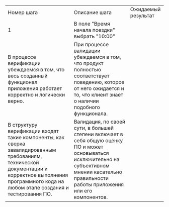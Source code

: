 <table>
<tr>
<td>Номер шага</td>
<td>Описание шага</td>
<td>Ожидаемый результат</td>
</tr>
<tr>
<td>1</td>
<td>В поле "Время начала поездки" выбрать "10:00"</td>
</tr>
<tr>
<td>В процессе верификации убеждаемся в том, что весь созданный функционал приложения работает корректно и логически верно.
</td><td>При процессе валидации убеждаемся в том, что продукт полностью соответствует поведению, которое от него ожидается и то, что клиент знает о наличии подобного функционала.
</td></tr>
<tr>
<td>В структуру верификации входят такие компоненты, как сверка завалидированным требованиям, технической документации и корректное выполнения программного кода на любом этапе создания и тестирования ПО.
</td><td>Валидация, по своей сути, в большей степени включает в себя общую оценку ПО и может основываться исключительно на субъективном мнении касательно правильности работы приложения или его компонентов.
</td></tr>
</table>
